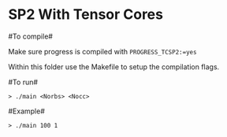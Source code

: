 SP2 With Tensor Cores
====================

#To compile#

Make sure progress is compiled with `PROGRESS_TCSP2:=yes`

Within this folder use the Makefile to setup the 
compilation flags.

#To run#


	> ./main <Norbs> <Nocc>  

#Example#

	> ./main 100 1
